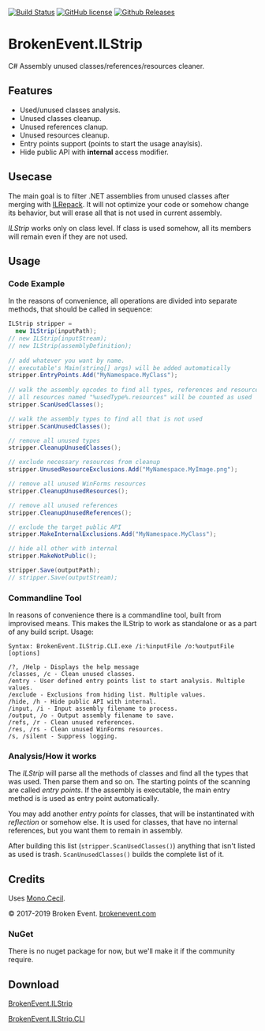 [![Build Status](https://img.shields.io/appveyor/ci/BrokenEvent/ILStrip/master.svg?style=flat-square)](https://ci.appveyor.com/project/BrokenEvent/ilstrip)
[![GitHub license](https://img.shields.io/badge/license-MIT-brightgreen.svg?style=flat-square)](https://raw.githubusercontent.com/BrokenEvent/ILStrip/master/LICENSE)
[![Github Releases](https://img.shields.io/github/downloads/BrokenEvent/ILStrip/total.svg?style=flat-square)](https://github.com/BrokenEvent/ILStrip/releases)

# BrokenEvent.ILStrip

C# Assembly unused classes/references/resources cleaner.

## Features

* Used/unused classes analysis.
* Unused classes cleanup.
* Unused references clanup.
* Unused resources cleanup.
* Entry points support (points to start the usage anaylsis).
* Hide public API with **internal** access modifier.

## Usecase

The main goal is to filter .NET assemblies from unused classes after merging with [ILRepack](https://github.com/ststeiger/ILRepack). It will not optimize your code or somehow change its behavior, but will erase all that is not used in current assembly.

*ILStrip* works only on class level. If class is used somehow, all its members will remain even if they are not used.

## Usage

### Code Example

In the reasons of convenience, all operations are divided into separate methods, that should be called in sequence:

```C#
ILStrip stripper =
  new ILStrip(inputPath);
// new ILStrip(inputStream);
// new ILStrip(assemblyDefinition);
    
// add whatever you want by name.
// executable's Main(string[] args) will be added automatically
stripper.EntryPoints.Add("MyNamespace.MyClass");
    
// walk the assembly opcodes to find all types, references and resources used
// all resources named "%usedType%.resources" will be counted as used
stripper.ScanUsedClasses();

// walk the assembly types to find all that is not used
stripper.ScanUnusedClasses();

// remove all unused types
stripper.CleanupUnusedClasses();

// exclude necessary resources from cleanup
stripper.UnusedResourceExclusions.Add("MyNamespace.MyImage.png");

// remove all unused WinForms resources
stripper.CleanupUnusedResources();

// remove all unused references
stripper.CleanupUnusedReferences();

// exclude the target public API
stripper.MakeInternalExclusions.Add("MyNamespace.MyClass");

// hide all other with internal
stripper.MakeNotPublic();

stripper.Save(outputPath);
// stripper.Save(outputStream);
```

### Commandline Tool

In reasons of convenience there is a commandline tool, built from improvised means. This makes the ILStrip to work as standalone or as a part of any build script.
Usage:

    Syntax: BrokenEvent.ILStrip.CLI.exe /i:%inputFile /o:%outputFile [options]

    /?, /Help - Displays the help message
    /classes, /c - Clean unused classes.
    /entry - User defined entry points list to start analysis. Multiple values.
    /exclude - Exclusions from hiding list. Multiple values.
    /hide, /h - Hide public API with internal.
    /input, /i - Input assembly filename to process.
    /output, /o - Output assembly filename to save.
    /refs, /r - Clean unused references.
    /res, /rs - Clean unused WinForms resources.
    /s, /silent - Suppress logging.

### Analysis/How it works
The *ILStrip* will parse all the methods of classes and find all the types that was used. Then parse them and so on. The starting points of the scanning are called *entry points*. If the assembly is executable, the main entry method is is used as entry point automatically.

You may add another *entry points* for classes, that will be instantinated with *reflection* or somehow else. It is used for classes, that have no internal references, but you want them to remain in assembly.

After building this list (`stripper.ScanUsedClasses()`) anything that isn't listed as used is trash. `ScanUnusedClasses()` builds the complete list of it.

## Credits
Uses [Mono.Cecil](https://github.com/jbevain/cecil).

© 2017-2019 Broken Event. [brokenevent.com](https://brokenevent.com)

### NuGet

There is no nuget package for now, but we'll make it if the community require.

## Download
[BrokenEvent.ILStrip](https://ci.appveyor.com/api/projects/BrokenEvent/ilstrip/artifacts/BrokenEvent.ILStrip.zip)

[BrokenEvent.ILStrip.CLI](https://ci.appveyor.com/api/projects/BrokenEvent/ilstrip/artifacts/BrokenEvent.ILStrip.CLI.zip)
